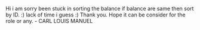 Hi i am sorry been stuck in sorting the balance if balance are same then sort by ID. :) lack of time i guess :) Thank you. Hope it can be consider for the role or any. - CARL LOUIS MANUEL